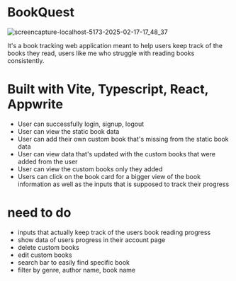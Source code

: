 # BookQuest

![screencapture-localhost-5173-2025-02-17-17_48_37](https://github.com/user-attachments/assets/a9f47ca5-a0ef-4896-b1f9-a533d5c39442)

It's a book tracking web application meant to help users keep track of the books they read, users like me who struggle with reading books consistently.

# Built with Vite, Typescript, React, Appwrite

- User can successfully login, signup, logout
- User can view the static book data
- User can add their own custom book that's missing from the static book data
- User can view data that's updated with the custom books that were added from the user
- User can view the custom books only they added
- Users can click on the book card for a bigger view of the book information as well as the inputs that is supposed to track their progress

# need to do

- inputs that actually keep track of the users book reading progress
- show data of users progress in their account page
- delete custom books
- edit custom books
- search bar to easily find specific book
- filter by genre, author name, book name
